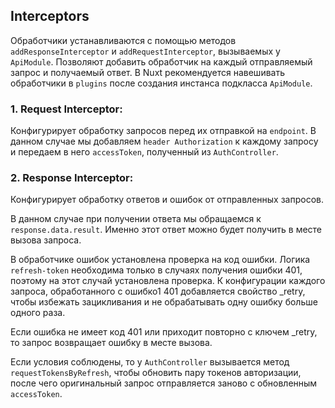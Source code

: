 ## Interceptors
Обработчики устанавливаются с помощью методов `addResponseInterceptor` и `addRequestInterceptor`, вызываемых у `ApiModule`.
Позволяют добавить обработчик на каждый отправляемый запрос и получаемый ответ.
В Nuxt рекомендуется навешивать обработчики в `plugins` после создания инстанса подкласса `ApiModule`.

### 1. Request Interceptor:
Конфигурирует обработку запросов перед их отправкой на `endpoint`.
В данном случае мы добавляем `header Authorization` к каждому запросу и передаем в него `accessToken`,
полученный из `AuthController`.

### 2. Response Interceptor:
Конфигурирует обработку ответов и ошибок от отправленных запросов.

В данном случае при получении ответа мы обращаемся к `response.data.result`.
Именно этот ответ можно будет получить в месте вызова запроса.

В обработчике ошибок установлена проверка на код ошибки.
Логика `refresh-token` необходима только в случаях получения ошибки 401, поэтому на этот случай установлена проверка.
К конфигурации каждого запроса, обработанного с ошибко1 401 добавляется свойство _retry,
чтобы избежать зацикливания и не обрабатывать одну ошибку больше одного раза.

Если ошибка не имеет код 401 или приходит повторно с ключем _retry, то запрос возвращает ошибку в месте вызова.

Если условия соблюдены, то у `AuthController` вызывается метод `requestTokensByRefresh`,
чтобы обновить пару токенов авторизации, после чего оригинальный запрос отправляется заново с обновленным `accessToken`.
